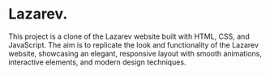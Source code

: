 # Lazarev.
This project is a clone of the Lazarev website built with HTML, CSS, and JavaScript. The aim is to replicate the look and functionality of the Lazarev website, showcasing an elegant, responsive layout with smooth animations, interactive elements, and modern design techniques.
